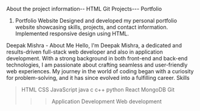 About the project information--
HTML
Git
Projects--- Portfolio
1. Portfolio Website
Designed and developed my personal portfolio website showcasing skills, projects, and contact information.
 Implemented responsive design using HTML.

Deepak Mishra -
About Me
Hello, I'm Deepak Mishra, a dedicated and results-driven full-stack web developer and also in application development. With a strong background in both front-end and back-end technologies,
I am passionate about crafting seamless and user-friendly web experiences. My journey in the world of coding began with a curiosity for problem-solving,
and it has since evolved into a fulfilling career.
Skills
>HTML
>CSS
>JavaScript
>java
>c
>c++
>python
>React
>MongoDB
>Git
>>>Application Development
>>>Web development

